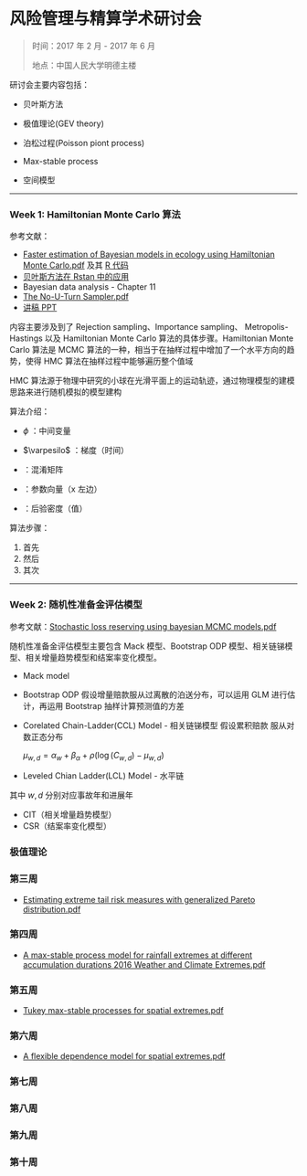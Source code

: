 # 风险管理与精算学术研讨会

> 时间：2017 年 2 月 - 2017 年 6 月
>
> 地点：中国人民大学明德主楼

研讨会主要内容包括：

* 贝叶斯方法

* 极值理论(GEV theory)

* 泊松过程(Poisson piont process)

* Max-stable process

* 空间模型

-------------------

### Week 1: Hamiltonian Monte Carlo 算法

参考文献：

- [Faster estimation of Bayesian models in ecology using Hamiltonian Monte Carlo.pdf](https://github.com/lzx89757/Seminar-2017/blob/master/week%201/Faster%20estimation%20of%20Bayesian%20models%20in%20ecology%20using%20Hamiltonian%20Monte%20Carlo.pdf) 及其 [R 代码](https://github.com/colemonnahan/gradmcmc)
- [贝叶斯方法在 Rstan 中的应用](https://github.com/lzx89757/Introduction-to-Rstan)
- Bayesian data analysis - Chapter 11
- [The No-U-Turn Sampler.pdf](https://github.com/lzx89757/Seminar-2017/blob/master/week%201/The%20No-U-Turn%20Sampler.pdf)
- [讲稿 PPT](https://github.com/lzx89757/Seminar-2017/blob/master/week%201/Faster%20estimation%20of%20Bayesian%20models(PPT).pptx)

内容主要涉及到了 Rejection sampling、Importance sampling、
Metropolis-Hastings 以及 Hamiltonian Monte Carlo 算法的具体步骤。Hamiltonian Monte Carlo 算法是 MCMC 算法的一种，相当于在抽样过程中增加了一个水平方向的趋势，使得 HMC 算法在抽样过程中能够遍历整个值域

HMC 算法源于物理中研究的小球在光滑平面上的运动轨迹，通过物理模型的建模思路来进行随机模拟的模型建构

算法介绍：

* $\phi$ ：中间变量

* $\varpesilo$ ：梯度（时间）

* ：混淆矩阵

* ：参数向量（x 左边）

* ：后验密度（值）

算法步骤：

1. 首先
2. 然后
3. 其次

----

### Week 2: 随机性准备金评估模型
参考文献：[Stochastic loss reserving using bayesian MCMC models.pdf](https://github.com/lzx89757/Actuarial-Literatures/blob/master/papers/Stochastic%20loss%20reserving%20using%20bayesian%20MCMC%20models.PDF)

随机性准备金评估模型主要包含 Mack 模型、Bootstrap ODP 模型、相关链锑模型、相关增量趋势模型和结案率变化模型。
* Mack model


* Bootstrap ODP
  假设增量赔款服从过离散的泊送分布，可以运用 GLM 进行估计，再运用 Bootstrap 抽样计算预测值的方差








* Corelated Chain-Ladder(CCL) Model - 相关链锑模型
  假设累积赔款
  服从对数正态分布

  $\mu_{w,d}=\alpha_{w} + \beta_{\alpha}+\rho(\log(C_{w,d})-\mu_{w,d})$  

* Leveled Chian Ladder(LCL) Model - 水平链

其中 $w,d$ 分别对应事故年和进展年

* CIT（相关增量趋势模型）
* CSR（结案率变化模型）



### 极值理论





### 第三周
* [Estimating extreme tail risk measures with generalized Pareto distribution.pdf](https://github.com/lzx89757/Actuarial-Literatures/blob/master/papers/Estimating%20extreme%20tail%20risk%20measures%20with%20generalized%20Pareto%20distribution.pdf)


### 第四周
* [A max-stable process model for rainfall extremes at different accumulation durations 2016 Weather and Climate Extremes.pdf](https://github.com/lzx89757/Actuarial-Literatures/blob/master/papers/A%20max-stable%20process%20model%20for%20rainfall%20extremes%20at%20different%20accumulation%20durations%202016%20Weather%20and%20Climate%20Extremes.pdf)

### 第五周
* [Tukey max-stable processes for spatial extremes.pdf](https://github.com/lzx89757/Actuarial-Literatures/blob/master/papers/Tukey%20max-stable%20processes%20for%20spatial%20extremes.pdf)

### 第六周
* [A flexible dependence model for spatial extremes.pdf](https://github.com/lzx89757/Actuarial-Literatures/blob/master/papers/A%20flexible%20dependence%20model%20for%20spatial%20extremes.pdf)


### 第七周


### 第八周


### 第九周


### 第十周

